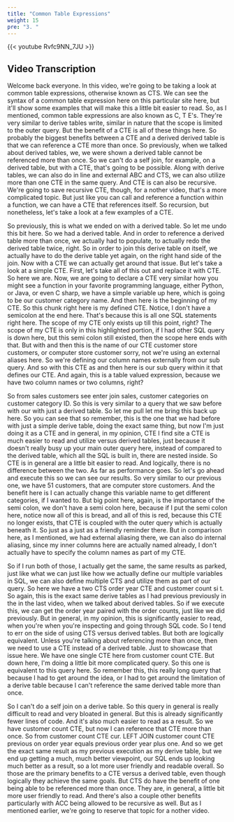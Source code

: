 ```yaml
---
title: "Common Table Expressions"
weight: 15
pre: "3. "
---
```


{{< youtube Rvfc9NN_7JU >}}

## Video Transcription

Welcome back everyone. In this video, we're going to be taking a look at common table expressions, otherwise known as CTS. We can see the syntax of a common table expression here on this particular site here, but it'll show some examples that will make this a little bit easier to read. So, as I mentioned, common table expressions are also known as C, T E's. They're very similar to derive tables write, similar in nature that the scope is limited to the outer query. But the benefit of a CTE is all of these things here. So probably the biggest benefits between a CTE and a derived derived table is that we can reference a CTE more than once. So previously, when we talked about derived tables, we, we were shown a derived table cannot be referenced more than once. So we can't do a self join, for example, on a derived table, but with a CTE, that's going to be possible. Along with derive tables, we can also do in line and external ABC and CTS, we can also utilize more than one CTE in the same query. And CTE is can also be recursive. We're going to save recursive CTE, though, for a nother video, that's a more complicated topic. But just like you can call and reference a function within a function, we can have a CTE that references itself. So recursion, but nonetheless, let's take a look at a few examples of a CTE. 

So previously, this is what we ended on with a derived table. So let me undo this bit here. So we had a derived table. And in order to reference a derived table more than once, we actually had to populate, to actually redo the derived table twice, right. So in order to join this derive table on itself, we actually have to do the derive table yet again, on the right hand side of the join. Now with a CTE we can actually get around that issue. But let's take a look at a simple CTE. First, let's take all of this out and replace it with CTE. So here we are. Now, we are going to declare a CTE very similar how you might see a function in your favorite programming language, either Python, or Java, or even C sharp, we have a simple variable up here, which is going to be our customer category name. And then here is the beginning of my CTE. So this chunk right here is my defined CTE. Notice, I don't have a semicolon at the end here. That's because this is all one SQL statements right here. The scope of my CTE only exists up till this point, right? The scope of my CTE is only in this highlighted portion, if I had other SQL query is down here, but this semi colon still existed, then the scope here ends with that. But with and then this is the name of our CTE customer store customers, or computer store customer sorry, not we're using an external aliases here. So we're defining our column names externally from our sub query. And so with this CTE as and then here is our sub query within it that defines our CTE. And again, this is a table valued expression, because we have two column names or two columns, right? 

So from sales customers see enter join sales, customer categories on customer category ID. So this is very similar to a query that we saw before with our with just a derived table. So let me pull let me bring this back up here. So you can see that so remember, this is the one that we had before with just a simple derive table, doing the exact same thing, but now I'm just doing it as a CTE and in general, in my opinion, CTE I find site a CTE is much easier to read and utilize versus derived tables, just because it doesn't really busy up your main outer query here, instead of compared to the derived table, which all the SQL is built in, there are nested inside. So CTE is in general are a little bit easier to read. And logically, there is no difference between the two. As far as performance goes. So let's go ahead and execute this so we can see our results. So very similar to our previous one, we have 51 customers, that are computer store customers. And the benefit here is I can actually change this variable name to get different categories, if I wanted to. But big point here, again, is the importance of the semi colon, we don't have a semi colon here, because if I put the semi colon here, notice now all of this is bread, and all of this is red, because this CTE no longer exists, that CTE is coupled with the outer query which is actually beneath it. So just as a just as a friendly reminder there. But in comparison here, as I mentioned, we had external aliasing there, we can also do internal aliasing, since my inner columns here are actually named already, I don't actually have to specify the column names as part of my CTE. 

So if I run both of those, I actually get the same, the same results as parked, just like what we can just like how we actually define our multiple variables in SQL, we can also define multiple CTS and utilize them as part of our query. So here we have a two CTS order year CTE and customer count si t. So again, this is the exact same derive tables as I had previous previously in the in the last video, when we talked about derived tables. So if we execute this, we can get the order year paired with the order counts, just like we did previously. But in general, in my opinion, this is significantly easier to read, when you're when you're inspecting and going through SQL code. So I tend to err on the side of using CTS versus derived tables. But both are logically equivalent. Unless you're talking about referencing more than once, then we need to use a CTE instead of a derived table. Just to showcase that issue here. We have one single CTE here from customer count CTE. But down here, I'm doing a little bit more complicated query. So this one is equivalent to this query here. So remember this, this really long query that because I had to get around the idea, or I had to get around the limitation of a derive table because I can't reference the same derived table more than once. 

So I can't do a self join on a derive table. So this query in general is really difficult to read and very bloated in general. But this is already significantly fewer lines of code. And it's also much easier to read as a result. So we have customer count CTE, but now I can reference that CTE more than once. So from customer count CTE cur. LEFT JOIN customer count CTE previous on order year equals previous order year plus one. And so we get the exact same result as my previous execution as my derive table, but we end up getting a much, much better viewpoint, our SQL ends up looking much better as a result, so a lot more user friendly and readable overall. So those are the primary benefits to a CTE versus a derived table, even though logically they achieve the same goals. But CTS do have the benefit of one being able to be referenced more than once. They are, in general, a little bit more user friendly to read. And there's also a couple other benefits particularly with ACC being allowed to be recursive as well. But as I mentioned earlier, we're going to reserve that topic for a nother video.